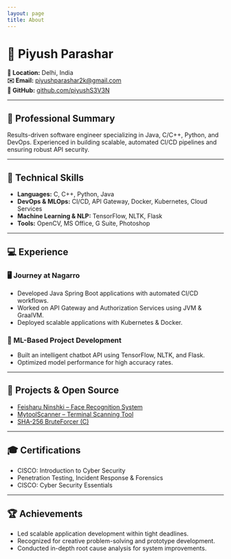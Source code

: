 ```yaml
---
layout: page
title: About
---
```


# 👤 Piyush Parashar

**📍 Location:** Delhi, India  
**✉️ Email:** [piyushparashar2k@gmail.com](mailto:piyushparashar2k@gmail.com)  
**🐙 GitHub:** [github.com/piyushS3V3N](https://github.com/piyushS3V3N)

---

## 💼 Professional Summary

Results-driven software engineer specializing in Java, C/C++, Python, and DevOps. Experienced in building scalable, automated CI/CD pipelines and ensuring robust API security.

---

## 🔧 Technical Skills

- **Languages:** C, C++, Python, Java
- **DevOps & MLOps:** CI/CD, API Gateway, Docker, Kubernetes, Cloud Services
- **Machine Learning & NLP:** TensorFlow, NLTK, Flask
- **Tools:** OpenCV, MS Office, G Suite, Photoshop

---

## 💻 Experience

### 🖥️ Journey at Nagarro

- Developed Java Spring Boot applications with automated CI/CD workflows.
- Worked on API Gateway and Authorization Services using JVM & GraalVM.
- Deployed scalable applications with Kubernetes & Docker.

### 🧠 ML-Based Project Development

- Built an intelligent chatbot API using TensorFlow, NLTK, and Flask.
- Optimized model performance for high accuracy rates.

---

## 📂 Projects & Open Source

- [Feisharu Ninshki – Face Recognition System](https://github.com/piyushS3V3N/FeisharuNinshki)
- [MytoolScanner – Terminal Scanning Tool](https://github.com/piyushS3V3N/Mytoolscanner)
- [SHA-256 BruteForcer (C)](https://github.com/piyushS3V3N/Hashing)

---

## 🎓 Certifications

- CISCO: Introduction to Cyber Security
- Penetration Testing, Incident Response & Forensics
- CISCO: Cyber Security Essentials

---

## 🏆 Achievements

- Led scalable application development within tight deadlines.
- Recognized for creative problem-solving and prototype development.
- Conducted in-depth root cause analysis for system improvements.

